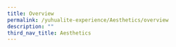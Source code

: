 ```yaml
---
title: Overview
permalink: /yuhualite-experience/Aesthetics/overview
description: ""
third_nav_title: Aesthetics
---
```


